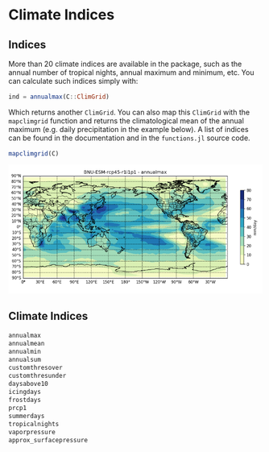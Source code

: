 # Climate Indices

## Indices

More than 20 climate indices are available in the package, such as the annual number of tropical nights, annual maximum and minimum, etc. You can calculate such indices simply with:

```julia
ind = annualmax(C::ClimGrid)
```

Which returns another `ClimGrid`. You can also map this `ClimGrid` with the `mapclimgrid` function and returns the climatological mean of the annual maximum (e.g. daily precipitation in the example below). A list of indices can be found in the documentation and in the `functions.jl` source code.

```julia
mapclimgrid(C)
```

![BNU-ESM](assets/BNU_AnnMax.png)


## Climate Indices

```@docs
annualmax
annualmean
annualmin
annualsum
customthresover
customthresunder
daysabove10
icingdays
frostdays
prcp1
summerdays
tropicalnights
vaporpressure
approx_surfacepressure
```
